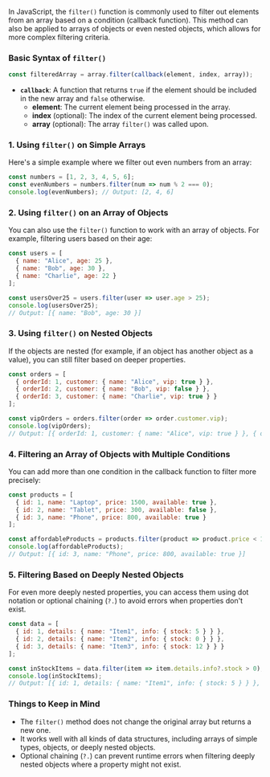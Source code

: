 In JavaScript, the `filter()` function is commonly used to filter out elements from an array based on a condition (callback function). This method can also be applied to arrays of objects or even nested objects, which allows for more complex filtering criteria.

### Basic Syntax of `filter()`

```javascript
const filteredArray = array.filter(callback(element, index, array));
```

- **`callback`**: A function that returns `true` if the element should be included in the new array and `false` otherwise.
  - **element**: The current element being processed in the array.
  - **index** (optional): The index of the current element being processed.
  - **array** (optional): The array `filter()` was called upon.

### 1. Using `filter()` on Simple Arrays

Here's a simple example where we filter out even numbers from an array:

```javascript
const numbers = [1, 2, 3, 4, 5, 6];
const evenNumbers = numbers.filter(num => num % 2 === 0);
console.log(evenNumbers); // Output: [2, 4, 6]
```

### 2. Using `filter()` on an Array of Objects

You can also use the `filter()` function to work with an array of objects. For example, filtering users based on their age:

```javascript
const users = [
  { name: "Alice", age: 25 },
  { name: "Bob", age: 30 },
  { name: "Charlie", age: 22 }
];

const usersOver25 = users.filter(user => user.age > 25);
console.log(usersOver25); 
// Output: [{ name: "Bob", age: 30 }]
```

### 3. Using `filter()` on Nested Objects

If the objects are nested (for example, if an object has another object as a value), you can still filter based on deeper properties.

```javascript
const orders = [
  { orderId: 1, customer: { name: "Alice", vip: true } },
  { orderId: 2, customer: { name: "Bob", vip: false } },
  { orderId: 3, customer: { name: "Charlie", vip: true } }
];

const vipOrders = orders.filter(order => order.customer.vip);
console.log(vipOrders);
// Output: [{ orderId: 1, customer: { name: "Alice", vip: true } }, { orderId: 3, customer: { name: "Charlie", vip: true } }]
```

### 4. Filtering an Array of Objects with Multiple Conditions

You can add more than one condition in the callback function to filter more precisely:

```javascript
const products = [
  { id: 1, name: "Laptop", price: 1500, available: true },
  { id: 2, name: "Tablet", price: 300, available: false },
  { id: 3, name: "Phone", price: 800, available: true }
];

const affordableProducts = products.filter(product => product.price < 1000 && product.available);
console.log(affordableProducts); 
// Output: [{ id: 3, name: "Phone", price: 800, available: true }]
```

### 5. Filtering Based on Deeply Nested Objects

For even more deeply nested properties, you can access them using dot notation or optional chaining (`?.`) to avoid errors when properties don't exist.

```javascript
const data = [
  { id: 1, details: { name: "Item1", info: { stock: 5 } } },
  { id: 2, details: { name: "Item2", info: { stock: 0 } } },
  { id: 3, details: { name: "Item3", info: { stock: 12 } } }
];

const inStockItems = data.filter(item => item.details.info?.stock > 0);
console.log(inStockItems);
// Output: [{ id: 1, details: { name: "Item1", info: { stock: 5 } } }, { id: 3, details: { name: "Item3", info: { stock: 12 } } }]
```

### Things to Keep in Mind
- The `filter()` method does not change the original array but returns a new one.
- It works well with all kinds of data structures, including arrays of simple types, objects, or deeply nested objects.
- Optional chaining (`?.`) can prevent runtime errors when filtering deeply nested objects where a property might not exist.

